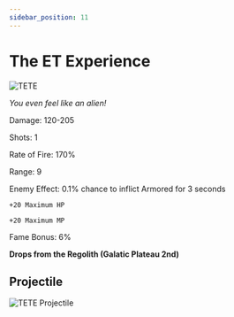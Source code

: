```yaml
---
sidebar_position: 11
---
```


# The ET Experience

![TETE](https://vwiki.valorserver.com/api/item/picture/the%20et%20experience)

<i>You even feel like an alien!</i>

Damage: 120-205

Shots: 1 

Rate of Fire: 170%

Range: 9


Enemy Effect: 0.1% chance to inflict Armored for 3 seconds


    +20 Maximum HP
    
    +20 Maximum MP
    
Fame Bonus: 6%

**Drops from the Regolith (Galatic Plateau 2nd)**

## Projectile

![TETE Projectile](https://cdn.discordapp.com/attachments/953134990428868629/981401672385437757/et.gif)
